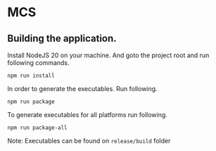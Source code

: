 # MCS

## Building the application.
Install NodeJS 20 on your machine. And goto the project root and run following commands.
```
npm run install
```
In order to generate the executables. Run following. 
```
npm run package
```
To generate executables for all platforms run following.
```
npm run package-all
```

Note: Executables can be found on `release/build` folder
